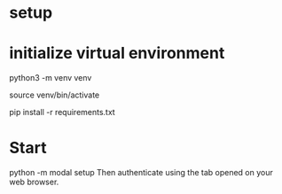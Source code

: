 # setup 

# initialize virtual environment

python3 -m venv venv

source venv/bin/activate

pip install -r requirements.txt

# Start 

python -m modal setup
Then authenticate using the tab opened on your web browser.

# 

